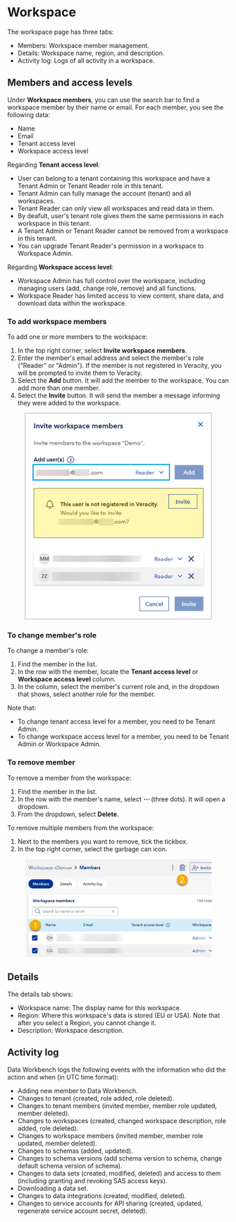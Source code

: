 ﻿---
author: Veracity
description: This page explains activity logging in Data Workbench.
---
# Workspace
The workspace page has three tabs:
* Members: Workspace member management.
* Details: Workspace name, region, and description.
* Activity log: Logs of all activity in a workspace.

## Members and access levels
Under **Workspace members**, you can use the search bar to find a workspace member by their name or email.
For each member, you see the following data:
* Name
* Email
* Tenant access level
* Workspace access level

Regarding **Tenant access level**:
* User can belong to a tenant containing this workspace and have a Tenant Admin or Tenant Reader role in this tenant.
* Tenant Admin can fully manage the account (tenant) and all workspaces.
* Tenant Reader can only view all workspaces and read data in them.
* By deafult, user's tenant role gives them the same permissions in each workspace in this tenant.
* A Tenant Admin or Tenant Reader cannot be removed from a workspace in this tenant.
* You can upgrade Tenant Reader's permission in a workspace to Workspace Admin.

Regarding **Workspace access level**:
* Workspace Admin has full control over the workspace, including managing users (add, change role, remove) and all functions.
* Workspace Reader has limited access to view content, share data, and download data within the workspace.

### To add workspace members
To add one or more members to the workspace:
1. In the top right corner, select **Invite workspace members**.
3. Enter the member's email address and select the member's role ("Reader" or "Admin").
If the member is not registered in Veracity, you will be prompted to invite them to Veracity.
4. Select the **Add** button. It will add the member to the workspace. You can add more than one member.
5. Select the **Invite** button. It will send the member a message informing they were added to the workspace.

<figure>
	<img src="assets/invite.png"/>
</figure>

### To change member's role
To change a member's role:
1. Find the member in the list.
2. In the row with the member, locate the **Tenant access level** or **Workspace access level** column.
3. In the column, select the member's current role and, in the dropdown that shows, select another role for the member.

Note that:
* To change tenant access level for a member, you need to be Tenant Admin.
* To change workspace access level for a member, you need to be Tenant Admin or Workspace Admin.

### To remove member
To remove a member from the workspace:
1. Find the member in the list.
2. In the row with the member's name, select ***⋯*** (three dots). It will open a dropdown.
3. From the dropdown, select **Delete**.

To remove multiple members from the workspace:
1. Next to the members you want to remove, tick the tickbox.
1. In the top right corner, select the garbage can icon.

<figure>
	<img src="assets/removemany.png"/>
</figure>

## Details
The details tab shows:
* Workspace name: The display name for this workspace.
* Region: Where this workspace's data is stored (EU or USA). Note that after you select a Region, you cannot change it.
* Description: Workspace description.

## Activity log
Data Workbench logs the following events with the information who did the action and when (in UTC time format):
* Adding new member to Data Workbench.
* Changes to tenant (created, role added, role deleted).
* Changes to tenant members (invited member, member role updated, member deleted).
* Changes to workspaces (created, changed workspace description, role added, role deleted).
* Changes to workspace members (invited member, member role updated, member deleted).
* Changes to schemas (added, updated).
* Changes to schema versions (add schema version to schema, change default schema version of schema).
* Changes to data sets (created, modified, deleted) and access to them (including granting and revoking SAS access keys).
* Downloading a data set.
* Changes to data integrations (created, modified, deleted).
* Changes to service accounts for API sharing (created, updated, regenerate service account secret, deleted).